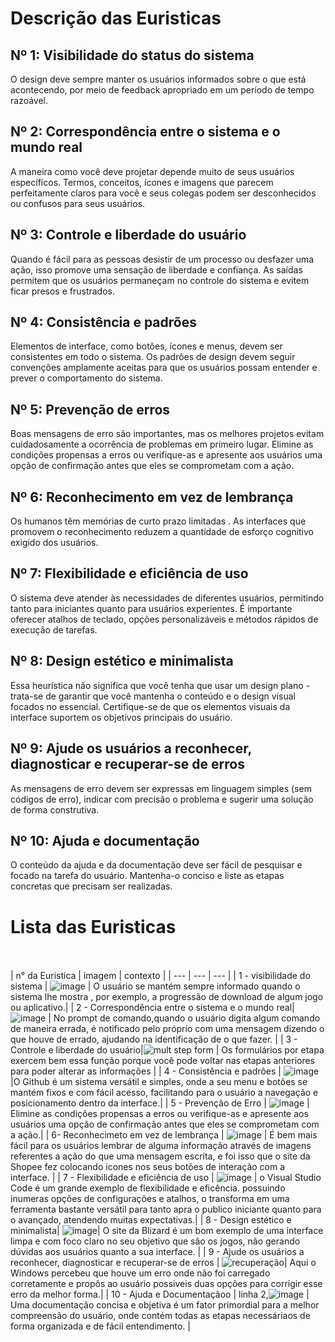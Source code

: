 # Descrição das Euristicas

## Nº 1: Visibilidade do status do sistema
<p>O design deve sempre manter os usuários informados sobre o que está acontecendo, por meio de feedback apropriado em um período de tempo razoável.</p>
  
 ## Nº 2: Correspondência entre o sistema e o mundo real
<p>A maneira como você deve projetar depende muito de seus usuários específicos. Termos, conceitos, ícones e imagens que parecem perfeitamente claros para você e seus colegas podem ser desconhecidos ou confusos para seus usuários.</P>
  
 ## Nº 3: Controle e liberdade do usuário
 <p>Quando é fácil para as pessoas desistir de um processo ou desfazer uma ação, isso promove uma sensação de liberdade e confiança. As saídas permitem que os usuários permaneçam no controle do sistema e evitem ficar presos e frustrados.</p>
 
 ## Nº 4:  Consistência e padrões
 <p>Elementos de interface, como botões, ícones e menus, devem ser consistentes em todo o sistema. Os padrões de design devem seguir convenções amplamente aceitas para que os usuários possam entender e prever o comportamento do sistema.</p>
 
 ## Nº 5: Prevenção de erros
 <p>Boas mensagens de erro são importantes, mas os melhores projetos evitam cuidadosamente a ocorrência de problemas em primeiro lugar. Elimine as condições propensas a erros ou verifique-as e apresente aos usuários uma opção de confirmação antes que eles se comprometam com a ação.</p>
 
 ## Nº 6: Reconhecimento em vez de lembrança
 <p>Os humanos têm memórias de curto prazo limitadas . As interfaces que promovem o reconhecimento reduzem a quantidade de esforço cognitivo exigido dos usuários.</p>
 
 ## Nº 7: Flexibilidade e eficiência de uso
 <p>O sistema deve atender às necessidades de diferentes usuários, permitindo tanto para iniciantes quanto para usuários experientes. É importante oferecer atalhos de teclado, opções personalizáveis e métodos rápidos de execução de tarefas.</p>
 
 ## Nº 8: Design estético e minimalista
 <p>Essa heurística não significa que você tenha que usar um design plano - trata-se de garantir que você mantenha o conteúdo e o design visual focados no essencial. Certifique-se de que os elementos visuais da interface suportem os objetivos principais do usuário.</p>
 
 ## Nº 9: Ajude os usuários a reconhecer, diagnosticar e recuperar-se de erros
 <p>As mensagens de erro devem ser expressas em linguagem simples (sem códigos de erro), indicar com precisão o problema e sugerir uma solução de forma construtiva.</p>
 
 ## Nº 10: Ajuda e documentação
 <p>O conteúdo da ajuda e da documentação deve ser fácil de pesquisar e focado na tarefa do usuário. Mantenha-o conciso e liste as etapas concretas que precisam ser realizadas.</p>
 
 # Lista das Euristicas
 <br></br>
  | n° da Euristica | imagem | contexto |
  | --- | --- | --- |
  | 1 - visibilidade do sistema | ![image](https://github.com/VictorSantos18/Bertoti/assets/100814132/6c3018ee-768b-4c2e-9d73-7bb4077afd3b) | O usuário se mantém sempre informado quando o sistema lhe mostra , por exemplo, a progressão de download de algum jogo ou aplicativo.|
  | 2 - Correspondência entre o sistema e o mundo real| ![image](https://github.com/VictorSantos18/Bertoti/assets/100814132/b90f5cd1-b6ae-422c-9624-769eb60f4dec) | No prompt de comando,quando o usuário digita algum comando de maneira errada, é notificado pelo próprio com uma mensagem dizendo o que houve de errado, ajudando na identificação de o que fazer.  |
  | 3 -  Controle e liberdade do usuário|![mult step form](https://github.com/VictorSantos18/Bertoti/assets/100814132/f6ecae69-7ef7-4025-bace-e371daa5be15) | Os formulários por etapa exercem bem essa função porque você pode voltar nas etapas anteriores para poder alterar as informações |
  | 4 - Consistência e padrôes | ![image](https://github.com/VictorSantos18/Bertoti/assets/100814132/adc6e05b-9e38-4c60-9503-54c5a3837bfb) |O Github é um sistema versátil e simples, onde a seu menu e botôes se mantém fixos e com fácil acesso, facilitando para o usuário a navegação e posicionamento dentro da interface.|
  | 5 - Prevenção de Erro | ![image](https://github.com/VictorSantos18/Bertoti/assets/100814132/e1ee0b5f-f878-4007-b5e8-0fede8662ea0) | Elimine as condições propensas a erros ou verifique-as e apresente aos usuários uma opção de confirmação antes que eles se comprometam com a ação.|
   | 6- Reconhecimeto em vez de lembrança | ![image](https://github.com/VictorSantos18/Bertoti/assets/100814132/24ce7a9a-0aed-49d2-ad54-2045f0cbbaea) | É bem mais fácil para os usuários lembrar de alguma informação através de imagens referentes a ação do que uma mensagem escrita, e foi isso que o site da Shopee fez colocando icones nos seus botões de interação com a interface. |
   | 7 - Flexibilidade e eficiência de uso | ![image](https://github.com/VictorSantos18/Bertoti/assets/100814132/8ac1a265-0388-4ac2-abd4-0d3b346b5f09) | o Visual Studio Code é um grande exemplo de flexibilidade e eficência. possuindo inumeras opções de configurações e atalhos, o transforma em uma ferramenta bastante versátil para tanto apra o publico iniciante quanto para o avançado, atendendo muitas expectativas.|
   |  8 - Design estético e minimalista| ![image](https://github.com/VictorSantos18/Bertoti/assets/100814132/086d48f4-ffa1-44d1-9fd0-a6af6c19cf71)| O site da Blizard é um bom exemplo de uma interface limpa e com foco claro no seu objetivo que são os jogos, não gerando dúvidas aos usuários quanto a sua interface. |
   | 9 - Ajude os usuários a reconhecer, diagnosticar e recuperar-se de erros | ![recuperação](https://github.com/VictorSantos18/Bertoti/assets/100814132/2846742e-7237-49d7-960b-8b72b70250a7)| Aqui o Windows percebeu que houve um erro onde não foi carregado corretamente e propôs ao usuário possiveis duas opções para corrigir esse erro da melhor forma.|
 | 10  - Ajuda e Documentaçãoo | linha 2,![image](https://github.com/VictorSantos18/Bertoti/assets/100814132/646ea00d-fa87-4f98-b1d0-8c3dee7b4968) | Uma documentação concisa e objetiva é um fator primordial para a melhor compreensão do usuário, onde contém todas as etapas necessáriaos de forma organizada e de fácil entendimento. |
